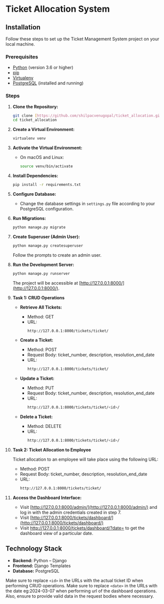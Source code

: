 # Ticket Allocation System

## Installation

Follow these steps to set up the Ticket Management System project on your local machine.

### Prerequisites

- [Python](https://www.python.org/) (version 3.6 or higher)
- [pip](https://pip.pypa.io/en/stable/)
- [Virtualenv](https://virtualenv.pypa.io/en/stable/)
- [PostgreSQL](https://www.postgresql.org/) (installed and running)

### Steps

1. **Clone the Repository:**

   ```bash
   git clone [https://github.com/shilpacvenugopal/ticket_allocation.git]
   cd ticket_allocation
   ```

2. **Create a Virtual Environment:**

   ```bash
   virtualenv venv
   ```

3. **Activate the Virtual Environment:**

   - On macOS and Linux:

     ```bash
     source venv/bin/activate
     ```

4. **Install Dependencies:**

   ```bash
   pip install -r requirements.txt
   ```

5. **Configure Database:**

   - Change the database settings in `settings.py` file according to your PostgreSQL configuration.

6. **Run Migrations:**

   ```bash
   python manage.py migrate
   ```

7. **Create Superuser (Admin User):**

   ```bash
   python manage.py createsuperuser
   ```

   Follow the prompts to create an admin user.

8. **Run the Development Server:**

   ```bash
   python manage.py runserver
   ```

   The project will be accessible at [http://127.0.0.1:8000/](http://127.0.0.1:8000/).

9. **Task 1: CRUD Operations**

   - **Retrieve All Tickets:**
     - Method: GET
     - URL:
       ```bash
       http://127.0.0.1:8000/tickets/ticket/
       ```

   - **Create a Ticket:**
     - Method: POST
     - Request Body: ticket_number, description, resolution_end_date
     - URL:
       ```bash
       http://127.0.0.1:8000/tickets/ticket/
       ```

   - **Update a Ticket:**
     - Method: PUT
     - Request Body: ticket_number, description, resolution_end_date
     - URL:
       ```bash
       http://127.0.0.1:8000/tickets/ticket/<id>/
       ```

   - **Delete a Ticket:**
     - Method: DELETE
     - URL:
       ```bash
       http://127.0.0.1:8000/tickets/ticket/<id>/
       ```

10. **Task 2: Ticket Allocation to Employee**

    Ticket allocation to an employee will take place using the following URL:
    - Method: POST
    - Request Body: ticket_number, description, resolution_end_date
    - URL:
      ```bash
      http://127.0.0.1:8000/tickets/ticket/
      ```

11. **Access the Dashboard Interface:**

    - Visit [http://127.0.0.1:8000/admin/](http://127.0.0.1:8000/admin/) and log in with the admin credentials created in step 7.
    - Visit [http://127.0.0.1:8000/tickets/dashboard/](http://127.0.0.1:8000/tickets/dashboard/)
    - Visit [http://127.0.0.1:8000/tickets/dashboard/?date=<date>](http://127.0.0.1:8000/tickets/dashboard/?date=<date>) to get the dashboard view of a particular date.


## Technology Stack

- **Backend:** Python – Django
- **Frontend:** Django Templates
- **Database:** PostgreSQL

Make sure to replace `<id>` in the URLs with the actual ticket ID when performing CRUD operations. Make sure to replace `<date>` in the URLs with the date eg:2024-03-07 when performing url of the dashboard operations. Also, ensure to provide valid data in the request bodies where necessary.
